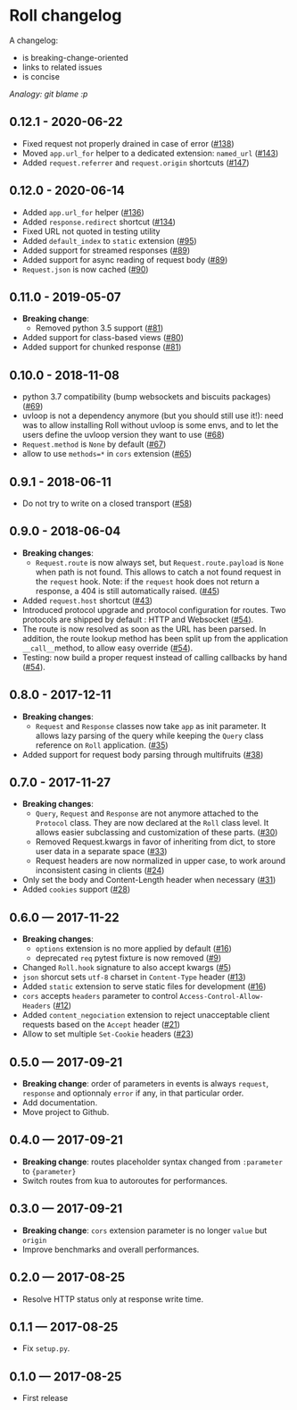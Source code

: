 # Roll changelog

A changelog:

* is breaking-change-oriented
* links to related issues
* is concise

*Analogy: git blame :p*

## 0.12.1 - 2020-06-22

- Fixed request not properly drained in case of error ([#138](https://github.com/pyrates/roll/pull/138))
- Moved `app.url_for` helper to a dedicated extension: `named_url` ([#143](https://github.com/pyrates/roll/pull/143))
- Added `request.referrer` and `request.origin` shortcuts ([#147](https://github.com/pyrates/roll/pull/147))

## 0.12.0 - 2020-06-14

- Added `app.url_for` helper ([#136](https://github.com/pyrates/roll/pull/136))
- Added `response.redirect` shortcut ([#134](https://github.com/pyrates/roll/pull/134))
- Fixed URL not quoted in testing utility
- Added `default_index` to `static` extension ([#95](https://github.com/pyrates/roll/pull/95))
- Added support for streamed responses ([#89](https://github.com/pyrates/roll/pull/89))
- Added support for async reading of request body ([#89](https://github.com/pyrates/roll/pull/89))
- `Request.json` is now cached ([#90](https://github.com/pyrates/roll/pull/90))

## 0.11.0 - 2019-05-07

- **Breaking change**:
    * Removed python 3.5 support ([#81](https://github.com/pyrates/roll/pull/81))
- Added support for class-based views ([#80](https://github.com/pyrates/roll/pull/80))
- Added support for chunked response ([#81](https://github.com/pyrates/roll/pull/81))

## 0.10.0 - 2018-11-08

- python 3.7 compatibility (bump websockets and biscuits packages)
  ([#69](https://github.com/pyrates/roll/pull/69))
- uvloop is not a dependency anymore (but you should still use it!): need was
  to allow installing Roll without uvloop is some envs, and to let the users
  define the uvloop version they want to use
  ([#68](https://github.com/pyrates/roll/pull/68))
- `Request.method` is `None` by default ([#67](https://github.com/pyrates/roll/pull/67))
- allow to use `methods=*` in `cors` extension
  ([#65](https://github.com/pyrates/roll/pull/65))

## 0.9.1 - 2018-06-11

* Do not try to write on a closed transport
  ([#58](https://github.com/pyrates/roll/pull/58))

## 0.9.0 - 2018-06-04

* **Breaking changes**:
    * `Request.route` is now always set, but `Request.route.payload` is `None`
      when path is not found. This allows to catch a not found request in the
      `request` hook. Note: if the `request` hook does not return a response,
      a 404 is still automatically raised.
      ([#45](https://github.com/pyrates/roll/pull/45))
* Added `request.host` shortcut ([#43](https://github.com/pyrates/roll/pull/43))
* Introduced protocol upgrade and protocol configuration for routes. Two
  protocols are shipped by default : HTTP and Websocket
  ([#54](https://github.com/pyrates/roll/pull/54)).
* The route is now resolved as soon as the URL has been parsed. In addition, the
  route lookup method has been split up from the application `__call__`method,
  to allow easy override
  ([#54](https://github.com/pyrates/roll/pull/54)).
* Testing: now build a proper request instead of calling callbacks by hand
  ([#54](https://github.com/pyrates/roll/pull/54)).


## 0.8.0 - 2017-12-11

* **Breaking changes**:
    * `Request` and `Response` classes now take `app` as init parameter. It
      allows lazy parsing of the query while keeping the `Query` class reference
      on `Roll` application.
      ([#35](https://github.com/pyrates/roll/pull/35))
* Added support for request body parsing through multifruits
  ([#38](https://github.com/pyrates/roll/pull/38))


## 0.7.0 - 2017-11-27

* **Breaking changes**:
    * `Query`, `Request` and `Response` are not anymore attached to the
      `Protocol` class. They are now declared at the `Roll` class level.
      It allows easier subclassing and customization of these parts.
      ([#30](https://github.com/pyrates/roll/pull/30))
    * Removed Request.kwargs in favor of inheriting from dict, to store user
      data in a separate space
      ([#33](https://github.com/pyrates/roll/pull/33))
    * Request headers are now normalized in upper case, to work around
      inconsistent casing in clients
      ([#24](https://github.com/pyrates/roll/pull/24))
* Only set the body and Content-Length header when necessary
  ([#31](https://github.com/pyrates/roll/pull/31))
* Added `cookies` support ([#28](https://github.com/pyrates/roll/pull/28))


## 0.6.0 — 2017-11-22

* **Breaking changes**:
    * `options` extension is no more applied by default
      ([#16](https://github.com/pyrates/roll/pull/16))
    * deprecated `req` pytest fixture is now removed
      ([#9](https://github.com/pyrates/roll/pull/9))
* Changed `Roll.hook` signature to also accept kwargs
  ([#5](https://github.com/pyrates/roll/pull/5))
* `json` shorcut sets `utf-8` charset in `Content-Type` header
  ([#13](https://github.com/pyrates/roll/pull/13))
* Added `static` extension to serve static files for development
  ([#16](https://github.com/pyrates/roll/pull/16))
* `cors` accepts `headers` parameter to control `Access-Control-Allow-Headers`
  ([#12](https://github.com/pyrates/roll/pull/12))
* Added `content_negociation` extension to reject unacceptable client requests
  based on the `Accept` header
  ([#21](https://github.com/pyrates/roll/pull/21))
* Allow to set multiple `Set-Cookie` headers
  ([#23](https://github.com/pyrates/roll/pull/23))

## 0.5.0 — 2017-09-21

* **Breaking change**:
  order of parameters in events is always `request`, `response` and
  optionnaly `error` if any, in that particular order.
* Add documentation.
* Move project to Github.

## 0.4.0 — 2017-09-21

* **Breaking change**:
  routes placeholder syntax changed from `:parameter` to `{parameter}`
* Switch routes from kua to autoroutes for performances.

## 0.3.0 — 2017-09-21

* **Breaking change**:
  `cors` extension parameter is no longer `value` but `origin`
* Improve benchmarks and overall performances.

## 0.2.0 — 2017-08-25

* Resolve HTTP status only at response write time.

## 0.1.1 — 2017-08-25

* Fix `setup.py`.

## 0.1.0 — 2017-08-25

* First release
